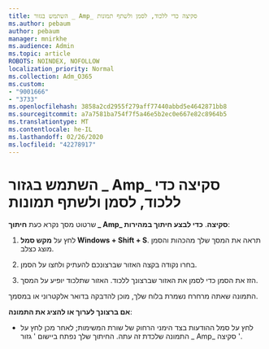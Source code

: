```yaml
---
title: השתמש בגזור _ Amp_ סקיצה כדי ללכוד, לסמן ולשתף תמונות
ms.author: pebaum
author: pebaum
manager: mnirkhe
ms.audience: Admin
ms.topic: article
ROBOTS: NOINDEX, NOFOLLOW
localization_priority: Normal
ms.collection: Adm_O365
ms.custom:
- "9001666"
- "3733"
ms.openlocfilehash: 3858a2cd2955f279aff77440abbd5e4642871bb8
ms.sourcegitcommit: a7a7581ba754f7f5a46e5b2ec0e667e82c8964b5
ms.translationtype: MT
ms.contentlocale: he-IL
ms.lasthandoff: 02/26/2020
ms.locfileid: "42278917"
---
```

# <a name="use-snip--sketch-to-capture-mark-up-and-share-images"></a>השתמש בגזור _ Amp_ סקיצה כדי ללכוד, לסמן ולשתף תמונות

שרטוט מסך נקרא כעת **חיתוך _ Amp_ סקיצה**. **כדי לבצע חיתוך במהירות**:

1. לחץ על **מקש סמל Windows + Shift + S**. תראה את המסך שלך מהכהות והסמן מוצג כצלב. 

2. בחרו נקודה בקצה האזור שברצונכם להעתיק ולחצו על הסמן. 

3. הזז את הסמן כדי לסמן את האזור שברצונך ללכוד. האזור שתלכוד יופיע על המסך.

התמונה שאתה מרחרח נשמרת בלוח שלך, מוכן להדבקה בדואר אלקטרוני או במסמך. 

**אם ברצונך לערוך או להציג את התמונה**: 

- לחץ על סמל ההודעות בצד הימני הרחוק של שורת המשימות; לאחר מכן לחץ על התמונה שלכדת זה עתה. החיתוך שלך נפתח ביישום ' גזור _ Amp_ סקיצה '.

